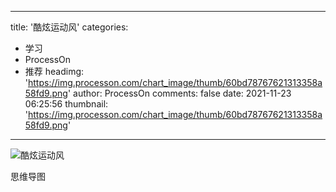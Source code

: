 
---
title: '酷炫运动风'
categories: 
 - 学习
 - ProcessOn
 - 推荐
headimg: 'https://img.processon.com/chart_image/thumb/60bd78767621313358a58fd9.png'
author: ProcessOn
comments: false
date: 2021-11-23 06:25:56
thumbnail: 'https://img.processon.com/chart_image/thumb/60bd78767621313358a58fd9.png'
---

<div>   
<img class="thumb" alt="酷炫运动风" src="https://img.processon.com/chart_image/thumb/60bd78767621313358a58fd9.png" referrerpolicy="no-referrer">
<p>思维导图</p>  
</div>
            